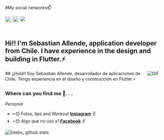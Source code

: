 <br/>

#My social networks📫

<a href="https://www.instagram.com/Ssebv_/">
  <img align="left" alt="Abhishek's Instagram" width="22px" src="https://cdn.jsdelivr.net/npm/simple-icons@v3/icons/instagram.svg" />
</a>

<a href="https://www.facebook.com/SebaAllende77/">
  <img align="left" alt="Abhishek's Facebook" width="22px" src="https://cdn.jsdelivr.net/npm/simple-icons@v3/icons/facebook.svg" />
</a>


![](https://visitor-badge.glitch.me/badge?page_id=abhisheknaiidu.abhisheknaiidu)

<br />




## Hi!! I'm Sebastian Allende, application developer from Chile. I have experience in the design and building in Flutter.⚡
   <img align="right" alt="GIF" src="https://i.imgur.com/j7hopjV.gif" />
## ¡¡Hola!! Soy Sebastian Allende, desarrollador de aplicaciones de Chile. Tengo experiencia en el diseño y construcción en Flutter.⚡

### Where can you find me 💬. . .

_Personal_


* :star::blush: Fotos, tips and Workout **[Instagram](https://www.instagram.com/Ssebv_)** :v:
* :star::blush: Algo que no uso x1 **[Facebook](https://facebook.com/SebaAllende77)** :v:


![Ssebv_ github stats](https://github-readme-stats.vercel.app/api?username=Ssebv&show_icons=true&hide_border=true)





